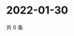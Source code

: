 # 2022-01-30

共 0 条

<!-- BEGIN WEIBO -->
<!-- 最后更新时间 Sun Jan 30 2022 11:14:04 GMT+0800 (China Standard Time) -->

<!-- END WEIBO -->
